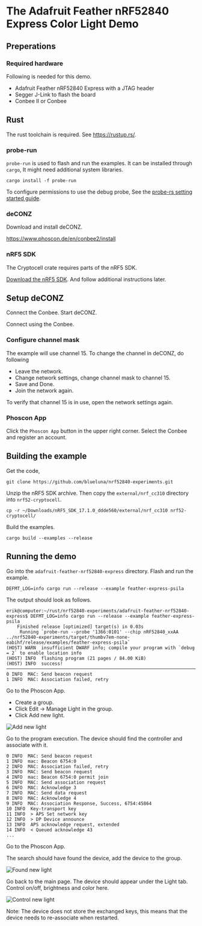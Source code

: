 # The Adafruit Feather nRF52840 Express Color Light Demo

## Preperations

### Required hardware

Following is needed for this demo.

 * Adafruit Feather nRF52840 Express with a JTAG header
 * Segger J-Link to flash the board
 * Conbee II or Conbee

## Rust

The rust toolchain is required. See <https://rustup.rs/>.

### probe-run

`probe-run` is used to flash and run the examples. It can be installed through `cargo`,
It might need additional system libraries.


```
cargo install -f probe-run
```

To configure permissions to use the debug probe, See the [probe-rs setting started guide](https://probe.rs/docs/getting-started/probe-setup/).

### deCONZ

Download and install deCONZ.

<https://www.phoscon.de/en/conbee2/install>

### nRF5 SDK

The Cryptocell crate requires parts of the nRF5 SDK.

[Download the nRF5 SDK](https://www.nordicsemi.com/Products/Development-software/nRF5-SDK/Download). And follow additional instructions later.

## Setup deCONZ

Connect the Conbee. Start deCONZ.

Connect using the Conbee.

### Configure channel mask

The example will use channel 15. To change the channel in deCONZ, do following

 * Leave the network.
 * Change network settings, change channel mask to channel 15.
 * Save and Done.
 * Join the network again.

To verify that channel 15 is in use, open the network settings again.

### Phoscon App

Click the `Phoscon App` button in the upper right corner. Select the Conbee and register an account.

## Building the example

Get the code,

```
git clone https://github.com/blueluna/nrf52840-experiments.git
```

Unzip the nRF5 SDK archive. Then copy the `external/nrf_cc310` directory into
`nrf52-cryptocell`.

```
cp -r ~/Downloads/nRF5_SDK_17.1.0_ddde560/external/nrf_cc310 nrf52-cryptocell/
```

Build the examples.

```
cargo build --examples --release
```

## Running the demo

Go into the `adafruit-feather-nrf52840-express` directory. Flash and run the example.

```
DEFMT_LOG=info cargo run --release --example feather-express-psila
```

The output should look as follows.

```
erik@computer:~/rust/nrf52840-experiments/adafruit-feather-nrf52840-express$ DEFMT_LOG=info cargo run --release --example feather-express-psila
    Finished release [optimized] target(s) in 0.03s
     Running `probe-run --probe '1366:0101' --chip nRF52840_xxAA ../nrf52840-experiments/target/thumbv7em-none-eabihf/release/examples/feather-express-psila`
(HOST) WARN  insufficient DWARF info; compile your program with `debug = 2` to enable location info
(HOST) INFO  flashing program (21 pages / 84.00 KiB)
(HOST) INFO  success!
────────────────────────────────────────────────────────────────────────────────
0 INFO  MAC: Send beacon request
1 INFO  MAC: Association failed, retry
```

Go to the Phoscon App.

 * Create a group.
 * Click Edit -> Manage Light in the group.
 * Click Add new light.

![Add new light](images/new_light.jpg)

Go to the program execution. The device should find the controller and associate with it.

```
0 INFO  MAC: Send beacon request
1 INFO  mac: Beacon 6754:0
2 INFO  MAC: Association failed, retry
3 INFO  MAC: Send beacon request
4 INFO  mac: Beacon 6754:0 permit join
5 INFO  MAC: Send association request
6 INFO  MAC: Acknowledge 3
7 INFO  MAC: Send data request
8 INFO  MAC: Acknowledge 4
9 INFO  MAC: Association Response, Success, 6754:45864
10 INFO  Key-transport key
11 INFO  > APS Set network key
12 INFO  > DP Device announce
13 INFO  APS acknowledge request, extended
14 INFO  < Queued acknowledge 43
...
```

Go to the Phoscon App.

The search should have found the device, add the device to the group.

![Found new light](images/found.jpg)

Go back to the main page. The device should appear under the Light tab. Control on/off, brightness and color here.

![Control new light](images/control.jpg)

Note: The device does not store the exchanged keys, this means that the device needs to re-associate when restarted.